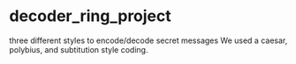# decoder_ring_project
three different styles to encode/decode secret messages
We used a caesar, polybius, and subtitution style coding.
